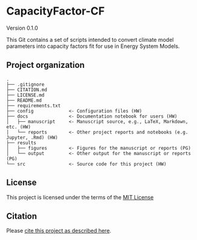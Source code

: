 # CapacityFactor-CF

Version 0.1.0

This Git contains a set of scripts intended to convert climate model parameters into capacity factors fit for use in Energy System Models. 


## Project organization

```
.
├── .gitignore
├── CITATION.md
├── LICENSE.md
├── README.md
├── requirements.txt
├── config             <- Configuration files (HW)
├── docs               <- Documentation notebook for users (HW)
│   ├── manuscript     <- Manuscript source, e.g., LaTeX, Markdown, etc. (HW)
│   └── reports        <- Other project reports and notebooks (e.g. Jupyter, .Rmd) (HW)
├── results
│   ├── figures        <- Figures for the manuscript or reports (PG)
│   └── output         <- Other output for the manuscript or reports (PG)
└── src                <- Source code for this project (HW)

```


## License

This project is licensed under the terms of the [MIT License](/LICENSE.md)

## Citation

Please [cite this project as described here](/CITATION.md).
